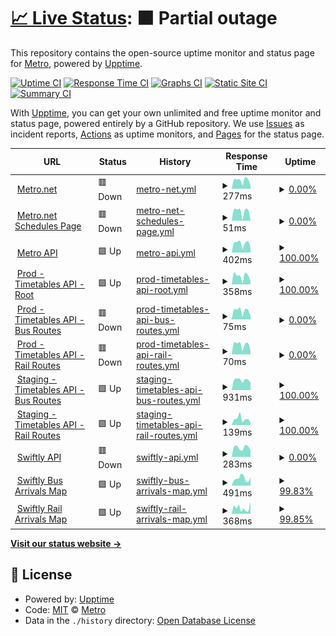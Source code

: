 # [📈 Live Status](https://LACMTA.github.io/uptime): <!--live status--> **🟧 Partial outage**

This repository contains the open-source uptime monitor and status page for [Metro](https://metro.net), powered by [Upptime](https://github.com/upptime/upptime).

[![Uptime CI](https://github.com/LACMTA/uptime/workflows/Uptime%20CI/badge.svg)](https://github.com/LACMTA/uptime/actions?query=workflow%3A%22Uptime+CI%22)
[![Response Time CI](https://github.com/LACMTA/uptime/workflows/Response%20Time%20CI/badge.svg)](https://github.com/LACMTA/uptime/actions?query=workflow%3A%22Response+Time+CI%22)
[![Graphs CI](https://github.com/LACMTA/uptime/workflows/Graphs%20CI/badge.svg)](https://github.com/LACMTA/uptime/actions?query=workflow%3A%22Graphs+CI%22)
[![Static Site CI](https://github.com/LACMTA/uptime/workflows/Static%20Site%20CI/badge.svg)](https://github.com/LACMTA/uptime/actions?query=workflow%3A%22Static+Site+CI%22)
[![Summary CI](https://github.com/LACMTA/uptime/workflows/Summary%20CI/badge.svg)](https://github.com/LACMTA/uptime/actions?query=workflow%3A%22Summary+CI%22)

With [Upptime](https://upptime.js.org), you can get your own unlimited and free uptime monitor and status page, powered entirely by a GitHub repository. We use [Issues](https://github.com/LACMTA/uptime/issues) as incident reports, [Actions](https://github.com/LACMTA/uptime/actions) as uptime monitors, and [Pages](https://LACMTA.github.io/uptime) for the status page.

<!--start: status pages-->
<!-- This summary is generated by Upptime (https://github.com/upptime/upptime) -->
<!-- Do not edit this manually, your changes will be overwritten -->
<!-- prettier-ignore -->
| URL | Status | History | Response Time | Uptime |
| --- | ------ | ------- | ------------- | ------ |
| <img alt="" src="https://icons.duckduckgo.com/ip3/metro.net.ico" height="13"> [Metro.net](https://metro.net/) | 🟥 Down | [metro-net.yml](https://github.com/LACMTA/uptime/commits/HEAD/history/metro-net.yml) | <details><summary><img alt="Response time graph" src="./graphs/metro-net/response-time-week.png" height="20"> 277ms</summary><br><a href="https://LACMTA.github.io/uptime/history/metro-net"><img alt="Response time 430" src="https://img.shields.io/endpoint?url=https%3A%2F%2Fraw.githubusercontent.com%2FLACMTA%2Fuptime%2FHEAD%2Fapi%2Fmetro-net%2Fresponse-time.json"></a><br><a href="https://LACMTA.github.io/uptime/history/metro-net"><img alt="24-hour response time 301" src="https://img.shields.io/endpoint?url=https%3A%2F%2Fraw.githubusercontent.com%2FLACMTA%2Fuptime%2FHEAD%2Fapi%2Fmetro-net%2Fresponse-time-day.json"></a><br><a href="https://LACMTA.github.io/uptime/history/metro-net"><img alt="7-day response time 277" src="https://img.shields.io/endpoint?url=https%3A%2F%2Fraw.githubusercontent.com%2FLACMTA%2Fuptime%2FHEAD%2Fapi%2Fmetro-net%2Fresponse-time-week.json"></a><br><a href="https://LACMTA.github.io/uptime/history/metro-net"><img alt="30-day response time 293" src="https://img.shields.io/endpoint?url=https%3A%2F%2Fraw.githubusercontent.com%2FLACMTA%2Fuptime%2FHEAD%2Fapi%2Fmetro-net%2Fresponse-time-month.json"></a><br><a href="https://LACMTA.github.io/uptime/history/metro-net"><img alt="1-year response time 312" src="https://img.shields.io/endpoint?url=https%3A%2F%2Fraw.githubusercontent.com%2FLACMTA%2Fuptime%2FHEAD%2Fapi%2Fmetro-net%2Fresponse-time-year.json"></a></details> | <details><summary><a href="https://LACMTA.github.io/uptime/history/metro-net">0.00%</a></summary><a href="https://LACMTA.github.io/uptime/history/metro-net"><img alt="All-time uptime 62.14%" src="https://img.shields.io/endpoint?url=https%3A%2F%2Fraw.githubusercontent.com%2FLACMTA%2Fuptime%2FHEAD%2Fapi%2Fmetro-net%2Fuptime.json"></a><br><a href="https://LACMTA.github.io/uptime/history/metro-net"><img alt="24-hour uptime 0.00%" src="https://img.shields.io/endpoint?url=https%3A%2F%2Fraw.githubusercontent.com%2FLACMTA%2Fuptime%2FHEAD%2Fapi%2Fmetro-net%2Fuptime-day.json"></a><br><a href="https://LACMTA.github.io/uptime/history/metro-net"><img alt="7-day uptime 0.00%" src="https://img.shields.io/endpoint?url=https%3A%2F%2Fraw.githubusercontent.com%2FLACMTA%2Fuptime%2FHEAD%2Fapi%2Fmetro-net%2Fuptime-week.json"></a><br><a href="https://LACMTA.github.io/uptime/history/metro-net"><img alt="30-day uptime 1.38%" src="https://img.shields.io/endpoint?url=https%3A%2F%2Fraw.githubusercontent.com%2FLACMTA%2Fuptime%2FHEAD%2Fapi%2Fmetro-net%2Fuptime-month.json"></a><br><a href="https://LACMTA.github.io/uptime/history/metro-net"><img alt="1-year uptime 27.38%" src="https://img.shields.io/endpoint?url=https%3A%2F%2Fraw.githubusercontent.com%2FLACMTA%2Fuptime%2FHEAD%2Fapi%2Fmetro-net%2Fuptime-year.json"></a></details>
| <img alt="" src="https://icons.duckduckgo.com/ip3/metro.net.ico" height="13"> [Metro.net Schedules Page](https://metro.net/riding/schedules/) | 🟥 Down | [metro-net-schedules-page.yml](https://github.com/LACMTA/uptime/commits/HEAD/history/metro-net-schedules-page.yml) | <details><summary><img alt="Response time graph" src="./graphs/metro-net-schedules-page/response-time-week.png" height="20"> 51ms</summary><br><a href="https://LACMTA.github.io/uptime/history/metro-net-schedules-page"><img alt="Response time 52" src="https://img.shields.io/endpoint?url=https%3A%2F%2Fraw.githubusercontent.com%2FLACMTA%2Fuptime%2FHEAD%2Fapi%2Fmetro-net-schedules-page%2Fresponse-time.json"></a><br><a href="https://LACMTA.github.io/uptime/history/metro-net-schedules-page"><img alt="24-hour response time 63" src="https://img.shields.io/endpoint?url=https%3A%2F%2Fraw.githubusercontent.com%2FLACMTA%2Fuptime%2FHEAD%2Fapi%2Fmetro-net-schedules-page%2Fresponse-time-day.json"></a><br><a href="https://LACMTA.github.io/uptime/history/metro-net-schedules-page"><img alt="7-day response time 51" src="https://img.shields.io/endpoint?url=https%3A%2F%2Fraw.githubusercontent.com%2FLACMTA%2Fuptime%2FHEAD%2Fapi%2Fmetro-net-schedules-page%2Fresponse-time-week.json"></a><br><a href="https://LACMTA.github.io/uptime/history/metro-net-schedules-page"><img alt="30-day response time 54" src="https://img.shields.io/endpoint?url=https%3A%2F%2Fraw.githubusercontent.com%2FLACMTA%2Fuptime%2FHEAD%2Fapi%2Fmetro-net-schedules-page%2Fresponse-time-month.json"></a><br><a href="https://LACMTA.github.io/uptime/history/metro-net-schedules-page"><img alt="1-year response time 52" src="https://img.shields.io/endpoint?url=https%3A%2F%2Fraw.githubusercontent.com%2FLACMTA%2Fuptime%2FHEAD%2Fapi%2Fmetro-net-schedules-page%2Fresponse-time-year.json"></a></details> | <details><summary><a href="https://LACMTA.github.io/uptime/history/metro-net-schedules-page">0.00%</a></summary><a href="https://LACMTA.github.io/uptime/history/metro-net-schedules-page"><img alt="All-time uptime 0.00%" src="https://img.shields.io/endpoint?url=https%3A%2F%2Fraw.githubusercontent.com%2FLACMTA%2Fuptime%2FHEAD%2Fapi%2Fmetro-net-schedules-page%2Fuptime.json"></a><br><a href="https://LACMTA.github.io/uptime/history/metro-net-schedules-page"><img alt="24-hour uptime 0.00%" src="https://img.shields.io/endpoint?url=https%3A%2F%2Fraw.githubusercontent.com%2FLACMTA%2Fuptime%2FHEAD%2Fapi%2Fmetro-net-schedules-page%2Fuptime-day.json"></a><br><a href="https://LACMTA.github.io/uptime/history/metro-net-schedules-page"><img alt="7-day uptime 0.00%" src="https://img.shields.io/endpoint?url=https%3A%2F%2Fraw.githubusercontent.com%2FLACMTA%2Fuptime%2FHEAD%2Fapi%2Fmetro-net-schedules-page%2Fuptime-week.json"></a><br><a href="https://LACMTA.github.io/uptime/history/metro-net-schedules-page"><img alt="30-day uptime 1.38%" src="https://img.shields.io/endpoint?url=https%3A%2F%2Fraw.githubusercontent.com%2FLACMTA%2Fuptime%2FHEAD%2Fapi%2Fmetro-net-schedules-page%2Fuptime-month.json"></a><br><a href="https://LACMTA.github.io/uptime/history/metro-net-schedules-page"><img alt="1-year uptime 0.00%" src="https://img.shields.io/endpoint?url=https%3A%2F%2Fraw.githubusercontent.com%2FLACMTA%2Fuptime%2FHEAD%2Fapi%2Fmetro-net-schedules-page%2Fuptime-year.json"></a></details>
| <img alt="" src="https://icons.duckduckgo.com/ip3/api.metro.net.ico" height="13"> [Metro API](https://api.metro.net) | 🟩 Up | [metro-api.yml](https://github.com/LACMTA/uptime/commits/HEAD/history/metro-api.yml) | <details><summary><img alt="Response time graph" src="./graphs/metro-api/response-time-week.png" height="20"> 402ms</summary><br><a href="https://LACMTA.github.io/uptime/history/metro-api"><img alt="Response time 568" src="https://img.shields.io/endpoint?url=https%3A%2F%2Fraw.githubusercontent.com%2FLACMTA%2Fuptime%2FHEAD%2Fapi%2Fmetro-api%2Fresponse-time.json"></a><br><a href="https://LACMTA.github.io/uptime/history/metro-api"><img alt="24-hour response time 391" src="https://img.shields.io/endpoint?url=https%3A%2F%2Fraw.githubusercontent.com%2FLACMTA%2Fuptime%2FHEAD%2Fapi%2Fmetro-api%2Fresponse-time-day.json"></a><br><a href="https://LACMTA.github.io/uptime/history/metro-api"><img alt="7-day response time 402" src="https://img.shields.io/endpoint?url=https%3A%2F%2Fraw.githubusercontent.com%2FLACMTA%2Fuptime%2FHEAD%2Fapi%2Fmetro-api%2Fresponse-time-week.json"></a><br><a href="https://LACMTA.github.io/uptime/history/metro-api"><img alt="30-day response time 441" src="https://img.shields.io/endpoint?url=https%3A%2F%2Fraw.githubusercontent.com%2FLACMTA%2Fuptime%2FHEAD%2Fapi%2Fmetro-api%2Fresponse-time-month.json"></a><br><a href="https://LACMTA.github.io/uptime/history/metro-api"><img alt="1-year response time 570" src="https://img.shields.io/endpoint?url=https%3A%2F%2Fraw.githubusercontent.com%2FLACMTA%2Fuptime%2FHEAD%2Fapi%2Fmetro-api%2Fresponse-time-year.json"></a></details> | <details><summary><a href="https://LACMTA.github.io/uptime/history/metro-api">100.00%</a></summary><a href="https://LACMTA.github.io/uptime/history/metro-api"><img alt="All-time uptime 98.67%" src="https://img.shields.io/endpoint?url=https%3A%2F%2Fraw.githubusercontent.com%2FLACMTA%2Fuptime%2FHEAD%2Fapi%2Fmetro-api%2Fuptime.json"></a><br><a href="https://LACMTA.github.io/uptime/history/metro-api"><img alt="24-hour uptime 100.00%" src="https://img.shields.io/endpoint?url=https%3A%2F%2Fraw.githubusercontent.com%2FLACMTA%2Fuptime%2FHEAD%2Fapi%2Fmetro-api%2Fuptime-day.json"></a><br><a href="https://LACMTA.github.io/uptime/history/metro-api"><img alt="7-day uptime 100.00%" src="https://img.shields.io/endpoint?url=https%3A%2F%2Fraw.githubusercontent.com%2FLACMTA%2Fuptime%2FHEAD%2Fapi%2Fmetro-api%2Fuptime-week.json"></a><br><a href="https://LACMTA.github.io/uptime/history/metro-api"><img alt="30-day uptime 100.00%" src="https://img.shields.io/endpoint?url=https%3A%2F%2Fraw.githubusercontent.com%2FLACMTA%2Fuptime%2FHEAD%2Fapi%2Fmetro-api%2Fuptime-month.json"></a><br><a href="https://LACMTA.github.io/uptime/history/metro-api"><img alt="1-year uptime 99.86%" src="https://img.shields.io/endpoint?url=https%3A%2F%2Fraw.githubusercontent.com%2FLACMTA%2Fuptime%2FHEAD%2Fapi%2Fmetro-api%2Fuptime-year.json"></a></details>
| <img alt="" src="https://icons.duckduckgo.com/ip3/timetables.metroservices.io.ico" height="13"> [Prod - Timetables API - Root](https://timetables.metroservices.io/api/v1?format=json) | 🟩 Up | [prod-timetables-api-root.yml](https://github.com/LACMTA/uptime/commits/HEAD/history/prod-timetables-api-root.yml) | <details><summary><img alt="Response time graph" src="./graphs/prod-timetables-api-root/response-time-week.png" height="20"> 358ms</summary><br><a href="https://LACMTA.github.io/uptime/history/prod-timetables-api-root"><img alt="Response time 364" src="https://img.shields.io/endpoint?url=https%3A%2F%2Fraw.githubusercontent.com%2FLACMTA%2Fuptime%2FHEAD%2Fapi%2Fprod-timetables-api-root%2Fresponse-time.json"></a><br><a href="https://LACMTA.github.io/uptime/history/prod-timetables-api-root"><img alt="24-hour response time 480" src="https://img.shields.io/endpoint?url=https%3A%2F%2Fraw.githubusercontent.com%2FLACMTA%2Fuptime%2FHEAD%2Fapi%2Fprod-timetables-api-root%2Fresponse-time-day.json"></a><br><a href="https://LACMTA.github.io/uptime/history/prod-timetables-api-root"><img alt="7-day response time 358" src="https://img.shields.io/endpoint?url=https%3A%2F%2Fraw.githubusercontent.com%2FLACMTA%2Fuptime%2FHEAD%2Fapi%2Fprod-timetables-api-root%2Fresponse-time-week.json"></a><br><a href="https://LACMTA.github.io/uptime/history/prod-timetables-api-root"><img alt="30-day response time 416" src="https://img.shields.io/endpoint?url=https%3A%2F%2Fraw.githubusercontent.com%2FLACMTA%2Fuptime%2FHEAD%2Fapi%2Fprod-timetables-api-root%2Fresponse-time-month.json"></a><br><a href="https://LACMTA.github.io/uptime/history/prod-timetables-api-root"><img alt="1-year response time 364" src="https://img.shields.io/endpoint?url=https%3A%2F%2Fraw.githubusercontent.com%2FLACMTA%2Fuptime%2FHEAD%2Fapi%2Fprod-timetables-api-root%2Fresponse-time-year.json"></a></details> | <details><summary><a href="https://LACMTA.github.io/uptime/history/prod-timetables-api-root">100.00%</a></summary><a href="https://LACMTA.github.io/uptime/history/prod-timetables-api-root"><img alt="All-time uptime 100.00%" src="https://img.shields.io/endpoint?url=https%3A%2F%2Fraw.githubusercontent.com%2FLACMTA%2Fuptime%2FHEAD%2Fapi%2Fprod-timetables-api-root%2Fuptime.json"></a><br><a href="https://LACMTA.github.io/uptime/history/prod-timetables-api-root"><img alt="24-hour uptime 100.00%" src="https://img.shields.io/endpoint?url=https%3A%2F%2Fraw.githubusercontent.com%2FLACMTA%2Fuptime%2FHEAD%2Fapi%2Fprod-timetables-api-root%2Fuptime-day.json"></a><br><a href="https://LACMTA.github.io/uptime/history/prod-timetables-api-root"><img alt="7-day uptime 100.00%" src="https://img.shields.io/endpoint?url=https%3A%2F%2Fraw.githubusercontent.com%2FLACMTA%2Fuptime%2FHEAD%2Fapi%2Fprod-timetables-api-root%2Fuptime-week.json"></a><br><a href="https://LACMTA.github.io/uptime/history/prod-timetables-api-root"><img alt="30-day uptime 100.00%" src="https://img.shields.io/endpoint?url=https%3A%2F%2Fraw.githubusercontent.com%2FLACMTA%2Fuptime%2FHEAD%2Fapi%2Fprod-timetables-api-root%2Fuptime-month.json"></a><br><a href="https://LACMTA.github.io/uptime/history/prod-timetables-api-root"><img alt="1-year uptime 100.00%" src="https://img.shields.io/endpoint?url=https%3A%2F%2Fraw.githubusercontent.com%2FLACMTA%2Fuptime%2FHEAD%2Fapi%2Fprod-timetables-api-root%2Fuptime-year.json"></a></details>
| <img alt="" src="https://icons.duckduckgo.com/ip3/timetables.metroservices.io.ico" height="13"> [Prod - Timetables API - Bus Routes](https://timetables.metroservices.io/api/v1/agencies/LACMTA/routes/?format=json) | 🟥 Down | [prod-timetables-api-bus-routes.yml](https://github.com/LACMTA/uptime/commits/HEAD/history/prod-timetables-api-bus-routes.yml) | <details><summary><img alt="Response time graph" src="./graphs/prod-timetables-api-bus-routes/response-time-week.png" height="20"> 75ms</summary><br><a href="https://LACMTA.github.io/uptime/history/prod-timetables-api-bus-routes"><img alt="Response time 95" src="https://img.shields.io/endpoint?url=https%3A%2F%2Fraw.githubusercontent.com%2FLACMTA%2Fuptime%2FHEAD%2Fapi%2Fprod-timetables-api-bus-routes%2Fresponse-time.json"></a><br><a href="https://LACMTA.github.io/uptime/history/prod-timetables-api-bus-routes"><img alt="24-hour response time 83" src="https://img.shields.io/endpoint?url=https%3A%2F%2Fraw.githubusercontent.com%2FLACMTA%2Fuptime%2FHEAD%2Fapi%2Fprod-timetables-api-bus-routes%2Fresponse-time-day.json"></a><br><a href="https://LACMTA.github.io/uptime/history/prod-timetables-api-bus-routes"><img alt="7-day response time 75" src="https://img.shields.io/endpoint?url=https%3A%2F%2Fraw.githubusercontent.com%2FLACMTA%2Fuptime%2FHEAD%2Fapi%2Fprod-timetables-api-bus-routes%2Fresponse-time-week.json"></a><br><a href="https://LACMTA.github.io/uptime/history/prod-timetables-api-bus-routes"><img alt="30-day response time 81" src="https://img.shields.io/endpoint?url=https%3A%2F%2Fraw.githubusercontent.com%2FLACMTA%2Fuptime%2FHEAD%2Fapi%2Fprod-timetables-api-bus-routes%2Fresponse-time-month.json"></a><br><a href="https://LACMTA.github.io/uptime/history/prod-timetables-api-bus-routes"><img alt="1-year response time 95" src="https://img.shields.io/endpoint?url=https%3A%2F%2Fraw.githubusercontent.com%2FLACMTA%2Fuptime%2FHEAD%2Fapi%2Fprod-timetables-api-bus-routes%2Fresponse-time-year.json"></a></details> | <details><summary><a href="https://LACMTA.github.io/uptime/history/prod-timetables-api-bus-routes">0.00%</a></summary><a href="https://LACMTA.github.io/uptime/history/prod-timetables-api-bus-routes"><img alt="All-time uptime 0.00%" src="https://img.shields.io/endpoint?url=https%3A%2F%2Fraw.githubusercontent.com%2FLACMTA%2Fuptime%2FHEAD%2Fapi%2Fprod-timetables-api-bus-routes%2Fuptime.json"></a><br><a href="https://LACMTA.github.io/uptime/history/prod-timetables-api-bus-routes"><img alt="24-hour uptime 0.00%" src="https://img.shields.io/endpoint?url=https%3A%2F%2Fraw.githubusercontent.com%2FLACMTA%2Fuptime%2FHEAD%2Fapi%2Fprod-timetables-api-bus-routes%2Fuptime-day.json"></a><br><a href="https://LACMTA.github.io/uptime/history/prod-timetables-api-bus-routes"><img alt="7-day uptime 0.00%" src="https://img.shields.io/endpoint?url=https%3A%2F%2Fraw.githubusercontent.com%2FLACMTA%2Fuptime%2FHEAD%2Fapi%2Fprod-timetables-api-bus-routes%2Fuptime-week.json"></a><br><a href="https://LACMTA.github.io/uptime/history/prod-timetables-api-bus-routes"><img alt="30-day uptime 1.38%" src="https://img.shields.io/endpoint?url=https%3A%2F%2Fraw.githubusercontent.com%2FLACMTA%2Fuptime%2FHEAD%2Fapi%2Fprod-timetables-api-bus-routes%2Fuptime-month.json"></a><br><a href="https://LACMTA.github.io/uptime/history/prod-timetables-api-bus-routes"><img alt="1-year uptime 0.00%" src="https://img.shields.io/endpoint?url=https%3A%2F%2Fraw.githubusercontent.com%2FLACMTA%2Fuptime%2FHEAD%2Fapi%2Fprod-timetables-api-bus-routes%2Fuptime-year.json"></a></details>
| <img alt="" src="https://icons.duckduckgo.com/ip3/timetables.metroservices.io.ico" height="13"> [Prod - Timetables API - Rail Routes](https://timetables.metroservices.io/api/v1/agencies/LACMTA_Rail/routes/?format=json) | 🟥 Down | [prod-timetables-api-rail-routes.yml](https://github.com/LACMTA/uptime/commits/HEAD/history/prod-timetables-api-rail-routes.yml) | <details><summary><img alt="Response time graph" src="./graphs/prod-timetables-api-rail-routes/response-time-week.png" height="20"> 70ms</summary><br><a href="https://LACMTA.github.io/uptime/history/prod-timetables-api-rail-routes"><img alt="Response time 103" src="https://img.shields.io/endpoint?url=https%3A%2F%2Fraw.githubusercontent.com%2FLACMTA%2Fuptime%2FHEAD%2Fapi%2Fprod-timetables-api-rail-routes%2Fresponse-time.json"></a><br><a href="https://LACMTA.github.io/uptime/history/prod-timetables-api-rail-routes"><img alt="24-hour response time 78" src="https://img.shields.io/endpoint?url=https%3A%2F%2Fraw.githubusercontent.com%2FLACMTA%2Fuptime%2FHEAD%2Fapi%2Fprod-timetables-api-rail-routes%2Fresponse-time-day.json"></a><br><a href="https://LACMTA.github.io/uptime/history/prod-timetables-api-rail-routes"><img alt="7-day response time 70" src="https://img.shields.io/endpoint?url=https%3A%2F%2Fraw.githubusercontent.com%2FLACMTA%2Fuptime%2FHEAD%2Fapi%2Fprod-timetables-api-rail-routes%2Fresponse-time-week.json"></a><br><a href="https://LACMTA.github.io/uptime/history/prod-timetables-api-rail-routes"><img alt="30-day response time 100" src="https://img.shields.io/endpoint?url=https%3A%2F%2Fraw.githubusercontent.com%2FLACMTA%2Fuptime%2FHEAD%2Fapi%2Fprod-timetables-api-rail-routes%2Fresponse-time-month.json"></a><br><a href="https://LACMTA.github.io/uptime/history/prod-timetables-api-rail-routes"><img alt="1-year response time 103" src="https://img.shields.io/endpoint?url=https%3A%2F%2Fraw.githubusercontent.com%2FLACMTA%2Fuptime%2FHEAD%2Fapi%2Fprod-timetables-api-rail-routes%2Fresponse-time-year.json"></a></details> | <details><summary><a href="https://LACMTA.github.io/uptime/history/prod-timetables-api-rail-routes">0.00%</a></summary><a href="https://LACMTA.github.io/uptime/history/prod-timetables-api-rail-routes"><img alt="All-time uptime 0.00%" src="https://img.shields.io/endpoint?url=https%3A%2F%2Fraw.githubusercontent.com%2FLACMTA%2Fuptime%2FHEAD%2Fapi%2Fprod-timetables-api-rail-routes%2Fuptime.json"></a><br><a href="https://LACMTA.github.io/uptime/history/prod-timetables-api-rail-routes"><img alt="24-hour uptime 0.00%" src="https://img.shields.io/endpoint?url=https%3A%2F%2Fraw.githubusercontent.com%2FLACMTA%2Fuptime%2FHEAD%2Fapi%2Fprod-timetables-api-rail-routes%2Fuptime-day.json"></a><br><a href="https://LACMTA.github.io/uptime/history/prod-timetables-api-rail-routes"><img alt="7-day uptime 0.00%" src="https://img.shields.io/endpoint?url=https%3A%2F%2Fraw.githubusercontent.com%2FLACMTA%2Fuptime%2FHEAD%2Fapi%2Fprod-timetables-api-rail-routes%2Fuptime-week.json"></a><br><a href="https://LACMTA.github.io/uptime/history/prod-timetables-api-rail-routes"><img alt="30-day uptime 1.38%" src="https://img.shields.io/endpoint?url=https%3A%2F%2Fraw.githubusercontent.com%2FLACMTA%2Fuptime%2FHEAD%2Fapi%2Fprod-timetables-api-rail-routes%2Fuptime-month.json"></a><br><a href="https://LACMTA.github.io/uptime/history/prod-timetables-api-rail-routes"><img alt="1-year uptime 0.00%" src="https://img.shields.io/endpoint?url=https%3A%2F%2Fraw.githubusercontent.com%2FLACMTA%2Fuptime%2FHEAD%2Fapi%2Fprod-timetables-api-rail-routes%2Fuptime-year.json"></a></details>
| <img alt="" src="https://icons.duckduckgo.com/ip3/stage-timetables-api.metroservices.io.ico" height="13"> [Staging - Timetables API - Bus Routes](https://stage-timetables-api.metroservices.io/api/v1/agencies/LACMTA/routes/?format=json) | 🟩 Up | [staging-timetables-api-bus-routes.yml](https://github.com/LACMTA/uptime/commits/HEAD/history/staging-timetables-api-bus-routes.yml) | <details><summary><img alt="Response time graph" src="./graphs/staging-timetables-api-bus-routes/response-time-week.png" height="20"> 931ms</summary><br><a href="https://LACMTA.github.io/uptime/history/staging-timetables-api-bus-routes"><img alt="Response time 2668" src="https://img.shields.io/endpoint?url=https%3A%2F%2Fraw.githubusercontent.com%2FLACMTA%2Fuptime%2FHEAD%2Fapi%2Fstaging-timetables-api-bus-routes%2Fresponse-time.json"></a><br><a href="https://LACMTA.github.io/uptime/history/staging-timetables-api-bus-routes"><img alt="24-hour response time 988" src="https://img.shields.io/endpoint?url=https%3A%2F%2Fraw.githubusercontent.com%2FLACMTA%2Fuptime%2FHEAD%2Fapi%2Fstaging-timetables-api-bus-routes%2Fresponse-time-day.json"></a><br><a href="https://LACMTA.github.io/uptime/history/staging-timetables-api-bus-routes"><img alt="7-day response time 931" src="https://img.shields.io/endpoint?url=https%3A%2F%2Fraw.githubusercontent.com%2FLACMTA%2Fuptime%2FHEAD%2Fapi%2Fstaging-timetables-api-bus-routes%2Fresponse-time-week.json"></a><br><a href="https://LACMTA.github.io/uptime/history/staging-timetables-api-bus-routes"><img alt="30-day response time 990" src="https://img.shields.io/endpoint?url=https%3A%2F%2Fraw.githubusercontent.com%2FLACMTA%2Fuptime%2FHEAD%2Fapi%2Fstaging-timetables-api-bus-routes%2Fresponse-time-month.json"></a><br><a href="https://LACMTA.github.io/uptime/history/staging-timetables-api-bus-routes"><img alt="1-year response time 2668" src="https://img.shields.io/endpoint?url=https%3A%2F%2Fraw.githubusercontent.com%2FLACMTA%2Fuptime%2FHEAD%2Fapi%2Fstaging-timetables-api-bus-routes%2Fresponse-time-year.json"></a></details> | <details><summary><a href="https://LACMTA.github.io/uptime/history/staging-timetables-api-bus-routes">100.00%</a></summary><a href="https://LACMTA.github.io/uptime/history/staging-timetables-api-bus-routes"><img alt="All-time uptime 99.66%" src="https://img.shields.io/endpoint?url=https%3A%2F%2Fraw.githubusercontent.com%2FLACMTA%2Fuptime%2FHEAD%2Fapi%2Fstaging-timetables-api-bus-routes%2Fuptime.json"></a><br><a href="https://LACMTA.github.io/uptime/history/staging-timetables-api-bus-routes"><img alt="24-hour uptime 100.00%" src="https://img.shields.io/endpoint?url=https%3A%2F%2Fraw.githubusercontent.com%2FLACMTA%2Fuptime%2FHEAD%2Fapi%2Fstaging-timetables-api-bus-routes%2Fuptime-day.json"></a><br><a href="https://LACMTA.github.io/uptime/history/staging-timetables-api-bus-routes"><img alt="7-day uptime 100.00%" src="https://img.shields.io/endpoint?url=https%3A%2F%2Fraw.githubusercontent.com%2FLACMTA%2Fuptime%2FHEAD%2Fapi%2Fstaging-timetables-api-bus-routes%2Fuptime-week.json"></a><br><a href="https://LACMTA.github.io/uptime/history/staging-timetables-api-bus-routes"><img alt="30-day uptime 100.00%" src="https://img.shields.io/endpoint?url=https%3A%2F%2Fraw.githubusercontent.com%2FLACMTA%2Fuptime%2FHEAD%2Fapi%2Fstaging-timetables-api-bus-routes%2Fuptime-month.json"></a><br><a href="https://LACMTA.github.io/uptime/history/staging-timetables-api-bus-routes"><img alt="1-year uptime 99.66%" src="https://img.shields.io/endpoint?url=https%3A%2F%2Fraw.githubusercontent.com%2FLACMTA%2Fuptime%2FHEAD%2Fapi%2Fstaging-timetables-api-bus-routes%2Fuptime-year.json"></a></details>
| <img alt="" src="https://icons.duckduckgo.com/ip3/stage-timetables-api.metroservices.io.ico" height="13"> [Staging - Timetables API - Rail Routes](https://stage-timetables-api.metroservices.io/api/v1/agencies/LACMTA_Rail/routes/?format=json) | 🟩 Up | [staging-timetables-api-rail-routes.yml](https://github.com/LACMTA/uptime/commits/HEAD/history/staging-timetables-api-rail-routes.yml) | <details><summary><img alt="Response time graph" src="./graphs/staging-timetables-api-rail-routes/response-time-week.png" height="20"> 139ms</summary><br><a href="https://LACMTA.github.io/uptime/history/staging-timetables-api-rail-routes"><img alt="Response time 931" src="https://img.shields.io/endpoint?url=https%3A%2F%2Fraw.githubusercontent.com%2FLACMTA%2Fuptime%2FHEAD%2Fapi%2Fstaging-timetables-api-rail-routes%2Fresponse-time.json"></a><br><a href="https://LACMTA.github.io/uptime/history/staging-timetables-api-rail-routes"><img alt="24-hour response time 124" src="https://img.shields.io/endpoint?url=https%3A%2F%2Fraw.githubusercontent.com%2FLACMTA%2Fuptime%2FHEAD%2Fapi%2Fstaging-timetables-api-rail-routes%2Fresponse-time-day.json"></a><br><a href="https://LACMTA.github.io/uptime/history/staging-timetables-api-rail-routes"><img alt="7-day response time 139" src="https://img.shields.io/endpoint?url=https%3A%2F%2Fraw.githubusercontent.com%2FLACMTA%2Fuptime%2FHEAD%2Fapi%2Fstaging-timetables-api-rail-routes%2Fresponse-time-week.json"></a><br><a href="https://LACMTA.github.io/uptime/history/staging-timetables-api-rail-routes"><img alt="30-day response time 130" src="https://img.shields.io/endpoint?url=https%3A%2F%2Fraw.githubusercontent.com%2FLACMTA%2Fuptime%2FHEAD%2Fapi%2Fstaging-timetables-api-rail-routes%2Fresponse-time-month.json"></a><br><a href="https://LACMTA.github.io/uptime/history/staging-timetables-api-rail-routes"><img alt="1-year response time 931" src="https://img.shields.io/endpoint?url=https%3A%2F%2Fraw.githubusercontent.com%2FLACMTA%2Fuptime%2FHEAD%2Fapi%2Fstaging-timetables-api-rail-routes%2Fresponse-time-year.json"></a></details> | <details><summary><a href="https://LACMTA.github.io/uptime/history/staging-timetables-api-rail-routes">100.00%</a></summary><a href="https://LACMTA.github.io/uptime/history/staging-timetables-api-rail-routes"><img alt="All-time uptime 99.83%" src="https://img.shields.io/endpoint?url=https%3A%2F%2Fraw.githubusercontent.com%2FLACMTA%2Fuptime%2FHEAD%2Fapi%2Fstaging-timetables-api-rail-routes%2Fuptime.json"></a><br><a href="https://LACMTA.github.io/uptime/history/staging-timetables-api-rail-routes"><img alt="24-hour uptime 100.00%" src="https://img.shields.io/endpoint?url=https%3A%2F%2Fraw.githubusercontent.com%2FLACMTA%2Fuptime%2FHEAD%2Fapi%2Fstaging-timetables-api-rail-routes%2Fuptime-day.json"></a><br><a href="https://LACMTA.github.io/uptime/history/staging-timetables-api-rail-routes"><img alt="7-day uptime 100.00%" src="https://img.shields.io/endpoint?url=https%3A%2F%2Fraw.githubusercontent.com%2FLACMTA%2Fuptime%2FHEAD%2Fapi%2Fstaging-timetables-api-rail-routes%2Fuptime-week.json"></a><br><a href="https://LACMTA.github.io/uptime/history/staging-timetables-api-rail-routes"><img alt="30-day uptime 100.00%" src="https://img.shields.io/endpoint?url=https%3A%2F%2Fraw.githubusercontent.com%2FLACMTA%2Fuptime%2FHEAD%2Fapi%2Fstaging-timetables-api-rail-routes%2Fuptime-month.json"></a><br><a href="https://LACMTA.github.io/uptime/history/staging-timetables-api-rail-routes"><img alt="1-year uptime 99.83%" src="https://img.shields.io/endpoint?url=https%3A%2F%2Fraw.githubusercontent.com%2FLACMTA%2Fuptime%2FHEAD%2Fapi%2Fstaging-timetables-api-rail-routes%2Fuptime-year.json"></a></details>
| <img alt="" src="https://icons.duckduckgo.com/ip3/transitime-api.goswift.ly.ico" height="13"> [Swiftly API](https://transitime-api.goswift.ly/api/v1/key/81YENWXv/agency/lametro/command/agency) | 🟥 Down | [swiftly-api.yml](https://github.com/LACMTA/uptime/commits/HEAD/history/swiftly-api.yml) | <details><summary><img alt="Response time graph" src="./graphs/swiftly-api/response-time-week.png" height="20"> 283ms</summary><br><a href="https://LACMTA.github.io/uptime/history/swiftly-api"><img alt="Response time 297" src="https://img.shields.io/endpoint?url=https%3A%2F%2Fraw.githubusercontent.com%2FLACMTA%2Fuptime%2FHEAD%2Fapi%2Fswiftly-api%2Fresponse-time.json"></a><br><a href="https://LACMTA.github.io/uptime/history/swiftly-api"><img alt="24-hour response time 300" src="https://img.shields.io/endpoint?url=https%3A%2F%2Fraw.githubusercontent.com%2FLACMTA%2Fuptime%2FHEAD%2Fapi%2Fswiftly-api%2Fresponse-time-day.json"></a><br><a href="https://LACMTA.github.io/uptime/history/swiftly-api"><img alt="7-day response time 283" src="https://img.shields.io/endpoint?url=https%3A%2F%2Fraw.githubusercontent.com%2FLACMTA%2Fuptime%2FHEAD%2Fapi%2Fswiftly-api%2Fresponse-time-week.json"></a><br><a href="https://LACMTA.github.io/uptime/history/swiftly-api"><img alt="30-day response time 331" src="https://img.shields.io/endpoint?url=https%3A%2F%2Fraw.githubusercontent.com%2FLACMTA%2Fuptime%2FHEAD%2Fapi%2Fswiftly-api%2Fresponse-time-month.json"></a><br><a href="https://LACMTA.github.io/uptime/history/swiftly-api"><img alt="1-year response time 298" src="https://img.shields.io/endpoint?url=https%3A%2F%2Fraw.githubusercontent.com%2FLACMTA%2Fuptime%2FHEAD%2Fapi%2Fswiftly-api%2Fresponse-time-year.json"></a></details> | <details><summary><a href="https://LACMTA.github.io/uptime/history/swiftly-api">0.00%</a></summary><a href="https://LACMTA.github.io/uptime/history/swiftly-api"><img alt="All-time uptime 80.15%" src="https://img.shields.io/endpoint?url=https%3A%2F%2Fraw.githubusercontent.com%2FLACMTA%2Fuptime%2FHEAD%2Fapi%2Fswiftly-api%2Fuptime.json"></a><br><a href="https://LACMTA.github.io/uptime/history/swiftly-api"><img alt="24-hour uptime 0.00%" src="https://img.shields.io/endpoint?url=https%3A%2F%2Fraw.githubusercontent.com%2FLACMTA%2Fuptime%2FHEAD%2Fapi%2Fswiftly-api%2Fuptime-day.json"></a><br><a href="https://LACMTA.github.io/uptime/history/swiftly-api"><img alt="7-day uptime 0.00%" src="https://img.shields.io/endpoint?url=https%3A%2F%2Fraw.githubusercontent.com%2FLACMTA%2Fuptime%2FHEAD%2Fapi%2Fswiftly-api%2Fuptime-week.json"></a><br><a href="https://LACMTA.github.io/uptime/history/swiftly-api"><img alt="30-day uptime 1.38%" src="https://img.shields.io/endpoint?url=https%3A%2F%2Fraw.githubusercontent.com%2FLACMTA%2Fuptime%2FHEAD%2Fapi%2Fswiftly-api%2Fuptime-month.json"></a><br><a href="https://LACMTA.github.io/uptime/history/swiftly-api"><img alt="1-year uptime 61.87%" src="https://img.shields.io/endpoint?url=https%3A%2F%2Fraw.githubusercontent.com%2FLACMTA%2Fuptime%2FHEAD%2Fapi%2Fswiftly-api%2Fuptime-year.json"></a></details>
| <img alt="" src="https://icons.duckduckgo.com/ip3/live.goswift.ly.ico" height="13"> [Swiftly Bus Arrivals Map](https://live.goswift.ly/lametro/) | 🟩 Up | [swiftly-bus-arrivals-map.yml](https://github.com/LACMTA/uptime/commits/HEAD/history/swiftly-bus-arrivals-map.yml) | <details><summary><img alt="Response time graph" src="./graphs/swiftly-bus-arrivals-map/response-time-week.png" height="20"> 491ms</summary><br><a href="https://LACMTA.github.io/uptime/history/swiftly-bus-arrivals-map"><img alt="Response time 341" src="https://img.shields.io/endpoint?url=https%3A%2F%2Fraw.githubusercontent.com%2FLACMTA%2Fuptime%2FHEAD%2Fapi%2Fswiftly-bus-arrivals-map%2Fresponse-time.json"></a><br><a href="https://LACMTA.github.io/uptime/history/swiftly-bus-arrivals-map"><img alt="24-hour response time 609" src="https://img.shields.io/endpoint?url=https%3A%2F%2Fraw.githubusercontent.com%2FLACMTA%2Fuptime%2FHEAD%2Fapi%2Fswiftly-bus-arrivals-map%2Fresponse-time-day.json"></a><br><a href="https://LACMTA.github.io/uptime/history/swiftly-bus-arrivals-map"><img alt="7-day response time 491" src="https://img.shields.io/endpoint?url=https%3A%2F%2Fraw.githubusercontent.com%2FLACMTA%2Fuptime%2FHEAD%2Fapi%2Fswiftly-bus-arrivals-map%2Fresponse-time-week.json"></a><br><a href="https://LACMTA.github.io/uptime/history/swiftly-bus-arrivals-map"><img alt="30-day response time 563" src="https://img.shields.io/endpoint?url=https%3A%2F%2Fraw.githubusercontent.com%2FLACMTA%2Fuptime%2FHEAD%2Fapi%2Fswiftly-bus-arrivals-map%2Fresponse-time-month.json"></a><br><a href="https://LACMTA.github.io/uptime/history/swiftly-bus-arrivals-map"><img alt="1-year response time 379" src="https://img.shields.io/endpoint?url=https%3A%2F%2Fraw.githubusercontent.com%2FLACMTA%2Fuptime%2FHEAD%2Fapi%2Fswiftly-bus-arrivals-map%2Fresponse-time-year.json"></a></details> | <details><summary><a href="https://LACMTA.github.io/uptime/history/swiftly-bus-arrivals-map">99.83%</a></summary><a href="https://LACMTA.github.io/uptime/history/swiftly-bus-arrivals-map"><img alt="All-time uptime 99.99%" src="https://img.shields.io/endpoint?url=https%3A%2F%2Fraw.githubusercontent.com%2FLACMTA%2Fuptime%2FHEAD%2Fapi%2Fswiftly-bus-arrivals-map%2Fuptime.json"></a><br><a href="https://LACMTA.github.io/uptime/history/swiftly-bus-arrivals-map"><img alt="24-hour uptime 100.00%" src="https://img.shields.io/endpoint?url=https%3A%2F%2Fraw.githubusercontent.com%2FLACMTA%2Fuptime%2FHEAD%2Fapi%2Fswiftly-bus-arrivals-map%2Fuptime-day.json"></a><br><a href="https://LACMTA.github.io/uptime/history/swiftly-bus-arrivals-map"><img alt="7-day uptime 99.83%" src="https://img.shields.io/endpoint?url=https%3A%2F%2Fraw.githubusercontent.com%2FLACMTA%2Fuptime%2FHEAD%2Fapi%2Fswiftly-bus-arrivals-map%2Fuptime-week.json"></a><br><a href="https://LACMTA.github.io/uptime/history/swiftly-bus-arrivals-map"><img alt="30-day uptime 99.96%" src="https://img.shields.io/endpoint?url=https%3A%2F%2Fraw.githubusercontent.com%2FLACMTA%2Fuptime%2FHEAD%2Fapi%2Fswiftly-bus-arrivals-map%2Fuptime-month.json"></a><br><a href="https://LACMTA.github.io/uptime/history/swiftly-bus-arrivals-map"><img alt="1-year uptime 99.98%" src="https://img.shields.io/endpoint?url=https%3A%2F%2Fraw.githubusercontent.com%2FLACMTA%2Fuptime%2FHEAD%2Fapi%2Fswiftly-bus-arrivals-map%2Fuptime-year.json"></a></details>
| <img alt="" src="https://icons.duckduckgo.com/ip3/live.goswift.ly.ico" height="13"> [Swiftly Rail Arrivals Map](https://live.goswift.ly/lametro-rail/) | 🟩 Up | [swiftly-rail-arrivals-map.yml](https://github.com/LACMTA/uptime/commits/HEAD/history/swiftly-rail-arrivals-map.yml) | <details><summary><img alt="Response time graph" src="./graphs/swiftly-rail-arrivals-map/response-time-week.png" height="20"> 368ms</summary><br><a href="https://LACMTA.github.io/uptime/history/swiftly-rail-arrivals-map"><img alt="Response time 196" src="https://img.shields.io/endpoint?url=https%3A%2F%2Fraw.githubusercontent.com%2FLACMTA%2Fuptime%2FHEAD%2Fapi%2Fswiftly-rail-arrivals-map%2Fresponse-time.json"></a><br><a href="https://LACMTA.github.io/uptime/history/swiftly-rail-arrivals-map"><img alt="24-hour response time 277" src="https://img.shields.io/endpoint?url=https%3A%2F%2Fraw.githubusercontent.com%2FLACMTA%2Fuptime%2FHEAD%2Fapi%2Fswiftly-rail-arrivals-map%2Fresponse-time-day.json"></a><br><a href="https://LACMTA.github.io/uptime/history/swiftly-rail-arrivals-map"><img alt="7-day response time 368" src="https://img.shields.io/endpoint?url=https%3A%2F%2Fraw.githubusercontent.com%2FLACMTA%2Fuptime%2FHEAD%2Fapi%2Fswiftly-rail-arrivals-map%2Fresponse-time-week.json"></a><br><a href="https://LACMTA.github.io/uptime/history/swiftly-rail-arrivals-map"><img alt="30-day response time 370" src="https://img.shields.io/endpoint?url=https%3A%2F%2Fraw.githubusercontent.com%2FLACMTA%2Fuptime%2FHEAD%2Fapi%2Fswiftly-rail-arrivals-map%2Fresponse-time-month.json"></a><br><a href="https://LACMTA.github.io/uptime/history/swiftly-rail-arrivals-map"><img alt="1-year response time 232" src="https://img.shields.io/endpoint?url=https%3A%2F%2Fraw.githubusercontent.com%2FLACMTA%2Fuptime%2FHEAD%2Fapi%2Fswiftly-rail-arrivals-map%2Fresponse-time-year.json"></a></details> | <details><summary><a href="https://LACMTA.github.io/uptime/history/swiftly-rail-arrivals-map">99.85%</a></summary><a href="https://LACMTA.github.io/uptime/history/swiftly-rail-arrivals-map"><img alt="All-time uptime 99.99%" src="https://img.shields.io/endpoint?url=https%3A%2F%2Fraw.githubusercontent.com%2FLACMTA%2Fuptime%2FHEAD%2Fapi%2Fswiftly-rail-arrivals-map%2Fuptime.json"></a><br><a href="https://LACMTA.github.io/uptime/history/swiftly-rail-arrivals-map"><img alt="24-hour uptime 100.00%" src="https://img.shields.io/endpoint?url=https%3A%2F%2Fraw.githubusercontent.com%2FLACMTA%2Fuptime%2FHEAD%2Fapi%2Fswiftly-rail-arrivals-map%2Fuptime-day.json"></a><br><a href="https://LACMTA.github.io/uptime/history/swiftly-rail-arrivals-map"><img alt="7-day uptime 99.85%" src="https://img.shields.io/endpoint?url=https%3A%2F%2Fraw.githubusercontent.com%2FLACMTA%2Fuptime%2FHEAD%2Fapi%2Fswiftly-rail-arrivals-map%2Fuptime-week.json"></a><br><a href="https://LACMTA.github.io/uptime/history/swiftly-rail-arrivals-map"><img alt="30-day uptime 99.97%" src="https://img.shields.io/endpoint?url=https%3A%2F%2Fraw.githubusercontent.com%2FLACMTA%2Fuptime%2FHEAD%2Fapi%2Fswiftly-rail-arrivals-map%2Fuptime-month.json"></a><br><a href="https://LACMTA.github.io/uptime/history/swiftly-rail-arrivals-map"><img alt="1-year uptime 99.98%" src="https://img.shields.io/endpoint?url=https%3A%2F%2Fraw.githubusercontent.com%2FLACMTA%2Fuptime%2FHEAD%2Fapi%2Fswiftly-rail-arrivals-map%2Fuptime-year.json"></a></details>

<!--end: status pages-->

[**Visit our status website →**](https://LACMTA.github.io/uptime)

## 📄 License

- Powered by: [Upptime](https://github.com/upptime/upptime)
- Code: [MIT](./LICENSE) © [Metro](https://metro.net)
- Data in the `./history` directory: [Open Database License](https://opendatacommons.org/licenses/odbl/1-0/)
